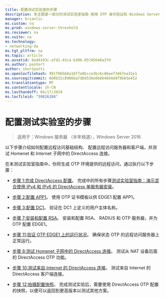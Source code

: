 ```yaml
---
title: 配置测试实验室的步骤
description: 本主题是一部分的测试实验室指南-使用 OTP 身份验证和 Windows Server 2016 的 RSA SecurID 演示 DirectAccess
manager: brianlic
ms.custom: na
ms.prod: windows-server-threshold
ms.reviewer: na
ms.suite: na
ms.technology:
- networking-da
ms.tgt_pltfrm: na
ms.topic: article
ms.assetid: 0a40183c-afd1-43ca-b306-05745640a37d
ms.author: pashort
author: shortpatti
ms.openlocfilehash: 991f06568a16f7e8bcce3bc6c86eef3467ea31e1
ms.sourcegitcommit: 0d0b32c8986ba7db9536e0b8648d4ddf9b03e452
ms.translationtype: MT
ms.contentlocale: zh-CN
ms.lasthandoff: 04/17/2019
ms.locfileid: "59826288"
---
```

# <a name="steps-for-configuring-the-test-lab"></a>配置测试实验室的步骤

>适用于：Windows 服务器 （半年频道），Windows Server 2016

以下步骤介绍如何配置远程访问基础结构、 配置远程访问服务器和客户端，并测试 Homenet 和 Internet 子网中的 DirectAccess 连接。  
  
在本测试实验室指南中，你将生成 OTP 环境提供的远程访问，通过执行以下步骤：  
  
-   [步骤 1:完成 DirectAccess 配置](assetId:///4dbf877f-02fb-439b-907a-f5b3f1d8afa6)。 完成中的所有步骤[测试实验室指南：演示混合使用 IPv4 和 IPv6 的 DirectAccess 单服务器安装](https://go.microsoft.com/fwlink/p/?LinkId=237004)。  
  
-   [步骤 2:配置 APP1](assetId:///c1bb590f-91d4-4ed5-bceb-b0e36eabd4ff)。 使用 OTP 证书模板以供 EDGE1 配置 APP1。  
  
-   [步骤 3:配置 DC1](assetId:///904a6edc-a771-45ed-9630-a34a680bb522)。 验证在 DC1 上定义的用户主体名称。  
  
-   [步骤 7:安装和配置 RSA](assetId:///baa4c28c-add7-42e2-8afd-ccc7a559406a)。 安装和配置 RSA、 RADIUS 和 OTP 服务器，并为 OTP 配置 EDGE1。  
  
-   [步骤 11:验证 OTP EDGE1 上的运行状况](assetId:///3b397a4a-8478-47f2-a932-9e8e048c14ba)。 确保状态 OTP 的远程访问服务器上正常运行。  
  
-   [步骤 8:测试 Homenet 子网中的 DirectAccess 连接](assetId:///ba1652a6-0692-4add-91ca-34a84956ba14)。 测试从 NAT 设备后面的 DirectAccess OTP 功能。  
  
-   [步骤 10:测试来自 Internet 的 DirectAccess 连接](assetId:///321149eb-5f23-4a0b-b8fb-1244540126e9)。 测试来自 Internet 的 DirectAccess 客户端连接。  
  
-   [步骤 12:拍摄配置快照](assetId:///8a51ed3c-9c32-402f-85d1-617ce46845b4)。 完成测试实验后，需要使用 DirectAccess OTP 配置的快照，以便可以返回到更高版本以测试其他方案。  
  


